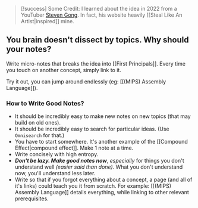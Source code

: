 > [!success] Some Credit:
> I learned about the idea in 2022 from a YouTuber [Steven Gong](https://www.youtube.com/@stevengongg). In fact, his website heavily [[Steal Like An Artist|inspired]] mine. 

## You brain doesn't dissect by topics. Why should your notes?
Write micro-notes that breaks the idea into [[First Principals]]. Every time you touch on another concept, simply link to it. 

Try it out, you can jump around endlessly (eg: [[(MIPS) Assembly Language]]).  
### How to Write Good Notes?
- It should be incredibly easy to make new notes on new topics (that may build on old ones). 
- It should be incredibly easy to search for particular ideas. (Use `Omnisearch` for that.)
- You have to start somewhere. It's another example of the [[Compound Effect|compound effect]]. Make 1 note at a time.
- Write concisely with high entropy.
- ***Don't be lazy. Make good notes now***, *especially* for things you don't understand well *(easier said than done)*. What you don't understand now, you'll understand less later. 
- Write so that if you forgot everything about a concept, a page (and all of it's links) could teach you it from scratch. For example: [[(MIPS) Assembly Language]] details everything, while linking to other relevant prerequisites.
